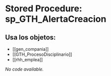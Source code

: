 # Stored Procedure: sp_GTH_AlertaCreacion

## Usa los objetos:
- [[gen_compania]]
- [[GTH_ProcesoDisciplinario]]
- [[rhh_emplea]]

*No code available.*
